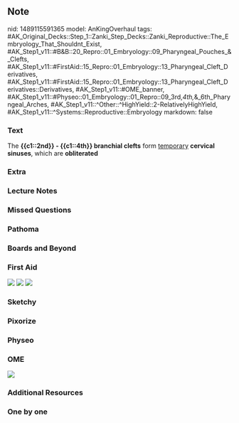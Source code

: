 ## Note
nid: 1489115591365
model: AnKingOverhaul
tags: #AK_Original_Decks::Step_1::Zanki_Step_Decks::Zanki_Reproductive::The_Embryology_That_Shouldnt_Exist, #AK_Step1_v11::#B&B::20_Repro::01_Embryology::09_Pharyngeal_Pouches_&_Clefts, #AK_Step1_v11::#FirstAid::15_Repro::01_Embryology::13_Pharyngeal_Cleft_Derivatives, #AK_Step1_v11::#FirstAid::15_Repro::01_Embryology::13_Pharyngeal_Cleft_Derivatives::Derivatives, #AK_Step1_v11::#OME_banner, #AK_Step1_v11::#Physeo::01_Embryology::01_Repro::09_3rd,_4th,_&_6th_Pharyngeal_Arches, #AK_Step1_v11::^Other::^HighYield::2-RelativelyHighYield, #AK_Step1_v11::^Systems::Reproductive::Embryology
markdown: false

### Text
<div>
  The <b>{{c1::2nd}} - {{c1::4th}} branchial clefts</b> form
  <u>temporary</u> <b>cervical</b> <b>sinuses</b>, which are
  <b>obliterated</b>
</div>

### Extra


### Lecture Notes


### Missed Questions


### Pathoma


### Boards and Beyond


### First Aid
<img src="tmp4bfdqV.png"> <img src="tmpHZFGD1.png"> <img src=
"tmpUZo2cE.png">

### Sketchy


### Pixorize


### Physeo


### OME
<div class="ome-widget">
  <a href="https://onlinemeded.org?ref=anki"><img src=
  "_OME_AnkiFlashcards_General_4.png"></a>
</div>

### Additional Resources


### One by one

